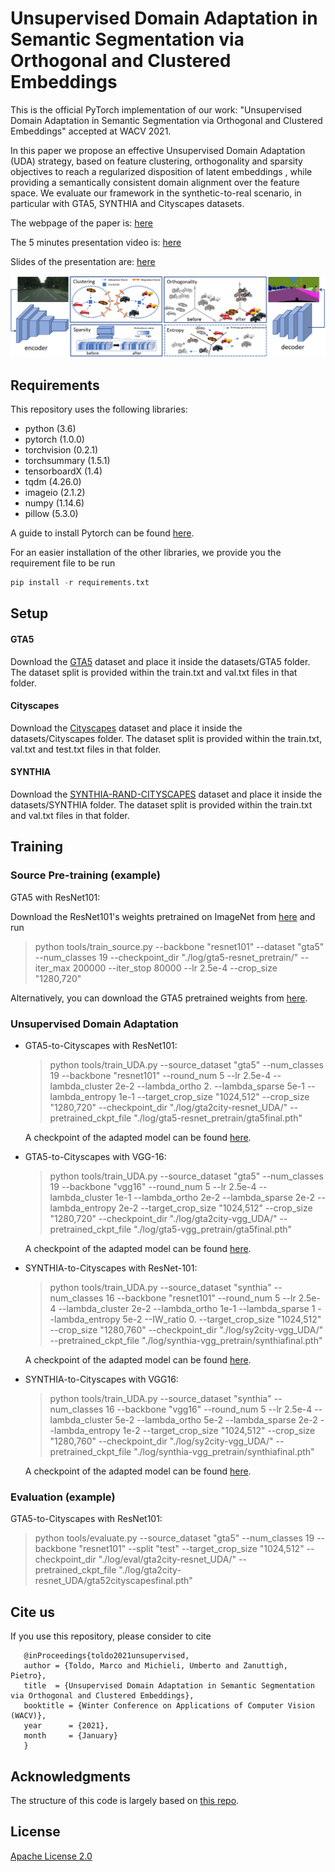 # Unsupervised Domain Adaptation in Semantic Segmentation via Orthogonal and Clustered Embeddings
This is the official PyTorch implementation of our work: "Unsupervised Domain Adaptation in Semantic Segmentation via Orthogonal and Clustered Embeddings" accepted at WACV 2021.

In this paper we propose an effective Unsupervised Domain Adaptation (UDA) strategy, based on feature clustering, orthogonality and sparsity objectives to reach a regularized disposition of latent embeddings , while providing a semantically consistent domain alignment over the feature space. 
We evaluate our framework in the synthetic-to-real scenario, in particular with GTA5, SYNTHIA and Cityscapes datasets.

The webpage of the paper is: [here](https://lttm.dei.unipd.it/paper_data/UDAclustering/)

The 5 minutes presentation video is: [here](https://www.youtube.com/watch?v=mTRimyHe-Vo&feature=youtu.be)

Slides of the presentation are: [here](https://umbertomichieli.github.io/download/slides/slides_2021_WACV.pdf)

![teaser](architecture.png)


## Requirements
This repository uses the following libraries:
- python (3.6)
- pytorch (1.0.0)
- torchvision (0.2.1)
- torchsummary (1.5.1)
- tensorboardX (1.4)
- tqdm (4.26.0)
- imageio (2.1.2)
- numpy (1.14.6)
- pillow (5.3.0)

A guide to install Pytorch can be found [here](https://pytorch.org/).

For an easier installation of the other libraries, we provide you the requirement file to be run
```python
pip install -r requirements.txt
```

## Setup

#### GTA5
Download the [GTA5](https://download.visinf.tu-darmstadt.de/data/from_games/) dataset and place it inside the datasets/GTA5 folder. 
The dataset split is provided within the train.txt and val.txt files in that folder. 

#### Cityscapes
Download the [Cityscapes](https://www.cityscapes-dataset.com/) dataset and place it inside the datasets/Cityscapes folder.
The dataset split is provided within the train.txt, val.txt and test.txt files in that folder. 

#### SYNTHIA  
Download the [SYNTHIA-RAND-CITYSCAPES](http://synthia-dataset.net/downloads/) dataset and place it inside the datasets/SYNTHIA folder.
The dataset split is provided within the train.txt and val.txt files in that folder. 

## Training

### Source Pre-training (example)

GTA5 with ResNet101:

Download the ResNet101's weights pretrained on ImageNet from [here](https://drive.google.com/file/d/1GJzH9dVouqyUNZ4tYAL3VE2iKkGuKBaH/view?usp=sharing) and run
> python tools/train_source.py --backbone "resnet101" --dataset "gta5" --num_classes 19 --checkpoint_dir "./log/gta5-resnet_pretrain/" --iter_max 200000 --iter_stop 80000 --lr 2.5e-4 --crop_size "1280,720"

Alternatively, you can download the GTA5 pretrained weights from [here](https://drive.google.com/file/d/14LnlicyizbbqEeeZhUE-uOwtMYZ4p5fr/view?usp=sharing).

### Unsupervised Domain Adaptation

- GTA5-to-Cityscapes with ResNet101:
   > python tools/train_UDA.py --source_dataset "gta5" --num_classes 19 --backbone "resnet101" --round_num 5 --lr 2.5e-4 --lambda_cluster 2e-2 --lambda_ortho 2. --lambda_sparse 5e-1 --lambda_entropy 1e-1 --target_crop_size "1024,512" --crop_size "1280,720"  --checkpoint_dir "./log/gta2city-resnet_UDA/" --pretrained_ckpt_file "./log/gta5-resnet_pretrain/gta5final.pth"

   A checkpoint of the adapted model can be found [here](https://drive.google.com/file/d/1SnELGaV8qebqpyJ4PC1tKjsH60NszaIt/view?usp=sharing).

- GTA5-to-Cityscapes with VGG-16:
   > python tools/train_UDA.py --source_dataset "gta5" --num_classes 19 --backbone "vgg16" --round_num 5 --lr 2.5e-4 --lambda_cluster 1e-1 --lambda_ortho 2e-2 --lambda_sparse 2e-2 --lambda_entropy 2e-2 --target_crop_size "1024,512" --crop_size "1280,720"  --checkpoint_dir "./log/gta2city-vgg_UDA/" --pretrained_ckpt_file "./log/gta5-vgg_pretrain/gta5final.pth"

   A checkpoint of the adapted model can be found [here](https://drive.google.com/file/d/1VIAZCSYQLeZH9bw3cJxnqBbOY0jmsQOr/view?usp=sharing).

- SYNTHIA-to-Cityscapes with ResNet-101:
   > python tools/train_UDA.py --source_dataset "synthia" --num_classes 16 --backbone "resnet101" --round_num 5 --lr 2.5e-4 --lambda_cluster 2e-2 --lambda_ortho 1e-1 --lambda_sparse 1 --lambda_entropy 5e-2 --IW_ratio 0. --target_crop_size "1024,512" --crop_size "1280,760" --checkpoint_dir "./log/sy2city-vgg_UDA/" --pretrained_ckpt_file "./log/synthia-vgg_pretrain/synthiafinal.pth"

   A checkpoint of the adapted model can be found [here](https://drive.google.com/file/d/11azxIZBtAvhUGv9v4Mj-l_txhCbN3qBA/view?usp=sharing).

- SYNTHIA-to-Cityscapes with VGG16:
   > python tools/train_UDA.py --source_dataset "synthia" --num_classes 16 --backbone "vgg16" --round_num 5 --lr 2.5e-4 --lambda_cluster 5e-2 --lambda_ortho 5e-2 --lambda_sparse 2e-2 --lambda_entropy 1e-2 --target_crop_size "1024,512" --crop_size "1280,760" --checkpoint_dir "./log/sy2city-vgg_UDA/" --pretrained_ckpt_file "./log/synthia-vgg_pretrain/synthiafinal.pth"

   A checkpoint of the adapted model can be found [here](https://drive.google.com/file/d/1h8VahuGHV2d5SljWq7xnFNt6IVrH69-V/view?usp=sharing).

### Evaluation (example)

GTA5-to-Cityscapes with ResNet101:
> python tools/evaluate.py --source_dataset "gta5" --num_classes 19 --backbone "resnet101" --split "test" --target_crop_size "1024,512" --checkpoint_dir "./log/eval/gta2city-resnet_UDA/" --pretrained_ckpt_file "./log/gta2city-resnet_UDA/gta52cityscapesfinal.pth"


## Cite us
If you use this repository, please consider to cite

       @inProceedings{toldo2021unsupervised,
       author = {Toldo, Marco and Michieli, Umberto and Zanuttigh, Pietro},
       title  = {Unsupervised Domain Adaptation in Semantic Segmentation via Orthogonal and Clustered Embeddings},
       booktitle = {Winter Conference on Applications of Computer Vision (WACV)},
       year      = {2021},
       month     = {January}
       }

## Acknowledgments
The structure of this code is largely based on [this repo](https://github.com/ZJULearning/MaxSquareLoss).


## License
[Apache License 2.0](LICENSE)
